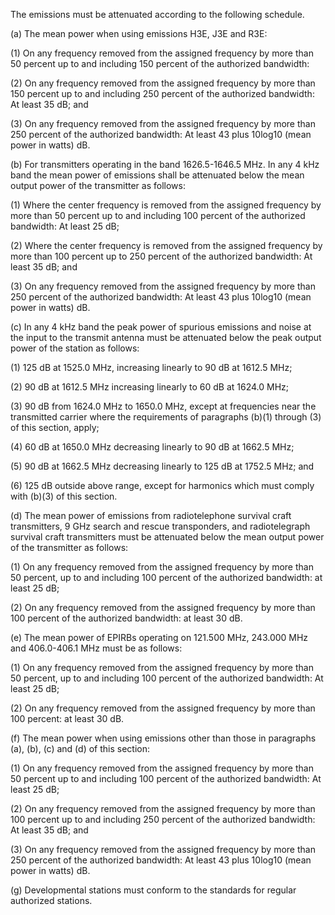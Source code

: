 The emissions must be attenuated according to the following schedule.

(a) The mean power when using emissions H3E, J3E and R3E:

(1) On any frequency removed from the assigned frequency by more than 50 percent up to and including 150 percent of the authorized bandwidth:
              

(2) On any frequency removed from the assigned frequency by more than 150 percent up to and including 250 percent of the authorized bandwidth: At least 35 dB; and

(3) On any frequency removed from the assigned frequency by more than 250 percent of the authorized bandwidth: At least 43 plus 10log10 (mean power in watts) dB.

(b) For transmitters operating in the band 1626.5-1646.5 MHz. In any 4 kHz band the mean power of emissions shall be attenuated below the mean output power of the transmitter as follows:

(1) Where the center frequency is removed from the assigned frequency by more than 50 percent up to and including 100 percent of the authorized bandwidth: At least 25 dB;

(2) Where the center frequency is removed from the assigned frequency by more than 100 percent up to 250 percent of the authorized bandwidth: At least 35 dB; and

(3) On any frequency removed from the assigned frequency by more than 250 percent of the authorized bandwidth: At least 43 plus 10log10 (mean power in watts) dB.

(c) In any 4 kHz band the peak power of spurious emissions and noise at the input to the transmit antenna must be attenuated below the peak output power of the station as follows:

(1) 125 dB at 1525.0 MHz, increasing linearly to 90 dB at 1612.5 MHz;

(2) 90 dB at 1612.5 MHz increasing linearly to 60 dB at 1624.0 MHz;

(3) 90 dB from 1624.0 MHz to 1650.0 MHz, except at frequencies near the transmitted carrier where the requirements of paragraphs (b)(1) through (3) of this section, apply;

(4) 60 dB at 1650.0 MHz decreasing linearly to 90 dB at 1662.5 MHz;

(5) 90 dB at 1662.5 MHz decreasing linearly to 125 dB at 1752.5 MHz; and

(6) 125 dB outside above range, except for harmonics which must comply with (b)(3) of this section.

(d) The mean power of emissions from radiotelephone survival craft transmitters, 9 GHz search and rescue transponders, and radiotelegraph survival craft transmitters must be attenuated below the mean output power of the transmitter as follows:

(1) On any frequency removed from the assigned frequency by more than 50 percent, up to and including 100 percent of the authorized bandwidth: at least 25 dB;

(2) On any frequency removed from the assigned frequency by more than 100 percent of the authorized bandwidth: at least 30 dB.

(e) The mean power of EPIRBs operating on 121.500 MHz, 243.000 MHz and 406.0-406.1 MHz must be as follows:

(1) On any frequency removed from the assigned frequency by more than 50 percent, up to and including 100 percent of the authorized bandwidth: At least 25 dB;

(2) On any frequency removed from the assigned frequency by more than 100 percent: at least 30 dB.

(f) The mean power when using emissions other than those in paragraphs (a), (b), (c) and (d) of this section:

(1) On any frequency removed from the assigned frequency by more than 50 percent up to and including 100 percent of the authorized bandwidth: At least 25 dB;

(2) On any frequency removed from the assigned frequency by more than 100 percent up to and including 250 percent of the authorized bandwidth: At least 35 dB; and

(3) On any frequency removed from the assigned frequency by more than 250 percent of the authorized bandwidth: At least 43 plus 10log10 (mean power in watts) dB.

(g) Developmental stations must conform to the standards for regular authorized stations.

